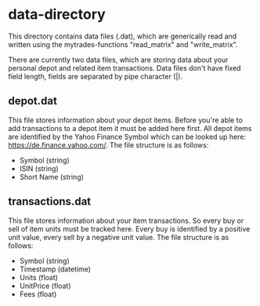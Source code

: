 # data-directory
This directory contains data files (.dat), which are generically read and written using the mytrades-functions "read_matrix" and "write_matrix".

There are currently two data files, which are storing data about your personal depot and related item transactions. Data files don't have fixed field length, fields are separated by pipe character (|).

## depot.dat
This file stores information about your depot items. Before you're able to add transactions to a depot item it must be added here first. All depot items are identified by the Yahoo Finance Symbol which can be looked up here: https://de.finance.yahoo.com/. The file structure is as follows:

- Symbol (string)
- ISIN (string)
- Short Name (string)

## transactions.dat
This file stores information about your item transactions. So every buy or sell of item units must be tracked here. Every buy is identified by a positive unit value, every sell by a negative unit value. The file structure is as follows:

- Symbol (string)
- Timestamp (datetime)
- Units (float)
- UnitPrice (float)
- Fees (float)
